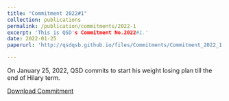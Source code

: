```yaml
---
title: "Commitment 2022#1"
collection: publications
permalink: /publication/commitments/2022-1
excerpt: 'This is QSD's Commitment No.2022#1.'
date: 2022-01-25
paperurl: 'http://qsdqsb.github.io/files/Commitments/Commitment_2022_1.pdf'

---
```


On January 25, 2022, QSD commits to start his weight losing plan till the end of Hilary term.

[Download Commitment](http://qsdqsb.github.io/files/Commitments/Commitment_2022_1.pdf)
